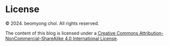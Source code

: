 # License

© 2024. beomyong choi. All rights reserved.

The content of this blog is licensed under a [Creative Commons Attribution-NonCommercial-ShareAlike 4.0 International License](http://creativecommons.org/licenses/by-nc-sa/4.0/).

